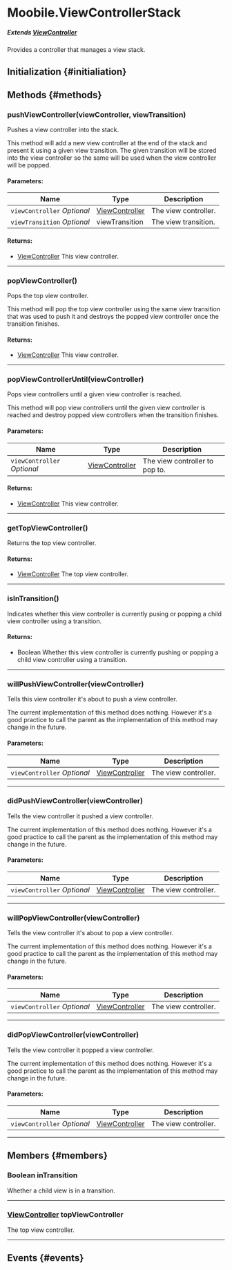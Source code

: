Moobile.ViewControllerStack
================================================================================

##### Extends [ViewController](ViewController/ViewController.md)

Provides a controller that manages a view stack.

Initialization {#initialiation}
--------------------------------------------------------------------------------

Methods {#methods}
--------------------------------------------------------------------------------

### pushViewController(viewController, viewTransition)

Pushes a view controller into the stack.

This method will add a new view controller at the end of the stack and
present it using a given view transition. The given transition will be
stored into the view controller so the same will be used when the
view controller will be popped.

#### Parameters:

Name  | Type | Description
----- | ---- | -----------
`viewController` *Optional* | [ViewController](ViewController/ViewController.md) | The view controller.
`viewTransition` *Optional* | viewTransition | The view transition.

#### Returns:

- [ViewController](ViewController/ViewController.md) This view controller.


-----

### popViewController()

Pops the top view controller.

This method will pop the top view controller using the same view
transition that was used to push it and destroys the popped view
controller once the transition finishes.


#### Returns:

- [ViewController](ViewController/ViewController.md) This view controller.


-----

### popViewControllerUntil(viewController)

Pops view controllers until a given view controller is reached.

This method will pop view controllers until the given view controller is
reached and destroy popped view controllers when the transition
finishes.

#### Parameters:

Name  | Type | Description
----- | ---- | -----------
`viewController` *Optional* | [ViewController](ViewController/ViewController.md) | The view controller to pop to.

#### Returns:

- [ViewController](ViewController/ViewController.md) This view controller.


-----

### getTopViewController()

Returns the top view controller.


#### Returns:

- [ViewController](ViewController/ViewController.md) The top view controller.


-----

### isInTransition()

Indicates whether this view controller is currently pusing or popping
a child view controller using a transition.


#### Returns:

- Boolean Whether this view controller is currently pushing or
                  popping a child view controller using a transition.


-----

### willPushViewController(viewController)

Tells this view controller it's about to push a view controller.

The current implementation of this method does nothing. However it's a
good practice to call the parent as the implementation of this method
may change in the future.

#### Parameters:

Name  | Type | Description
----- | ---- | -----------
`viewController` *Optional* | [ViewController](ViewController/ViewController.md) | The view controller.


-----

### didPushViewController(viewController)

Tells the view controller it pushed a view controller.

The current implementation of this method does nothing. However it's a
good practice to call the parent as the implementation of this method
may change in the future.

#### Parameters:

Name  | Type | Description
----- | ---- | -----------
`viewController` *Optional* | [ViewController](ViewController/ViewController.md) | The view controller.


-----

### willPopViewController(viewController)

Tells the view controller it's about to pop a view controller.

The current implementation of this method does nothing. However it's a
good practice to call the parent as the implementation of this method
may change in the future.

#### Parameters:

Name  | Type | Description
----- | ---- | -----------
`viewController` *Optional* | [ViewController](ViewController/ViewController.md) | The view controller.


-----

### didPopViewController(viewController)

Tells the view controller it popped a view controller.

The current implementation of this method does nothing. However it's a
good practice to call the parent as the implementation of this method
may change in the future.

#### Parameters:

Name  | Type | Description
----- | ---- | -----------
`viewController` *Optional* | [ViewController](ViewController/ViewController.md) | The view controller.


-----


Members {#members}
--------------------------------------------------------------------------------

### Boolean inTransition

Whether a child view is in a transition.

-----

### [ViewController](ViewController/ViewController.md) topViewController

The top view controller.

-----


Events {#events}
--------------------------------------------------------------------------------